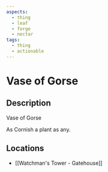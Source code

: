 ```yaml
---
aspects:
  - thing
  - leaf
  - forge
  - nectar
tags:
  - thing
  - actionable
---
```


# Vase of Gorse

## Description
Vase of Gorse

As Cornish a plant as any.
## Locations
- [[Watchman's Tower - Gatehouse]]